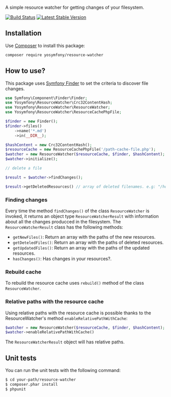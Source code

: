 A simple resource watcher for getting changes of your filesystem.

[![Build Status](https://travis-ci.org/yosymfony/resource-watcher.png?branch=master)](https://travis-ci.org/yosymfony/resource-watcher)
[![Latest Stable Version](https://poser.pugx.org/yosymfony/resource-watcher/v/stable.png)](https://packagist.org/packages/yosymfony/resource-watcher)

## Installation

Use [Composer](http://getcomposer.org/) to install this package:

```bash
composer require yosymfony/resource-watcher
```

## How to use?

This package uses [Symfony Finder](http://symfony.com/doc/current/components/finder.html)
to set the criteria to discover file changes.

```php
use Symfony\Component\Finder\Finder;
use Yosymfony\ResourceWatcher\Crc32ContentHash;
use Yosymfony\ResourceWatcher\ResourceWatcher;
use Yosymfony\ResourceWatcher\ResourceCachePhpFile;

$finder = new Finder();
$finder->files()
    ->name('*.md')
    ->in(__DIR__);

$hashContent = new Crc32ContentHash();
$resourceCache = new ResourceCachePhpFile('/path-cache-file.php');
$watcher = new ResourceWatcher($resourceCache, $finder, $hashContent);
$watcher->initialize();

// delete a file

$result = $watcher->findChanges();

$result->getDeletedResources() // array of deleted filenames. e.g: "/home/yosymfony/README.md"
```

### Finding changes

Every time the method `findChanges()` of the class `ResourceWatcher` is invoked,
it returns an object type `ResourceWatcherResult` with information about all the
changes producced in the filesystem. The `ResourceWatcherResult` class has the following methods:

* `getNewFiles()`: Return an array with the paths of the new resources.
* `getDeteledFiles()`: Return an array with the paths of deleted resources.
* `getUpdatedFiles()`: Return an array with the paths of the updated resources.
* `hasChanges()`: Has changes in your resources?.

### Rebuild cache

To rebuild the resource cache uses `rebuild()` method of the class `ResourceWatcher`.

### Relative paths with the resource cache

Using relative paths with the resource cache is possible thanks to the
ResourceWatcher's method `enableRelativePathWithCache`:

```php
$watcher = new ResourceWatcher($resourceCache, $finder, $hashContent);
$watcher->enableRelativePathWithCache()
```

The `ResourceWatcherResult` object will has relative paths.

## Unit tests

You can run the unit tests with the following command:

```bash
$ cd your-path/resource-watcher
$ composer.phar install
$ phpunit
```
